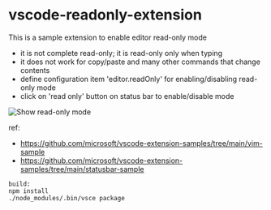 # vscode-readonly-extension

This is a sample extension to enable editor read-only mode

- it is not complete read-only; it is read-only only when typing
- it does not work for copy/paste and many other commands that change contents
- define configuration item 'editor.readOnly' for enabling/disabling read-only mode
- click on 'read only' button on status bar to enable/disable mode

![Show read-only mode](https://raw.githubusercontent.com/stallpool/vscode-readonly-extension/master/demo.gif)

ref:

- https://github.com/microsoft/vscode-extension-samples/tree/main/vim-sample
- https://github.com/microsoft/vscode-extension-samples/tree/main/statusbar-sample

```
build:
npm install
./node_modules/.bin/vsce package
```
